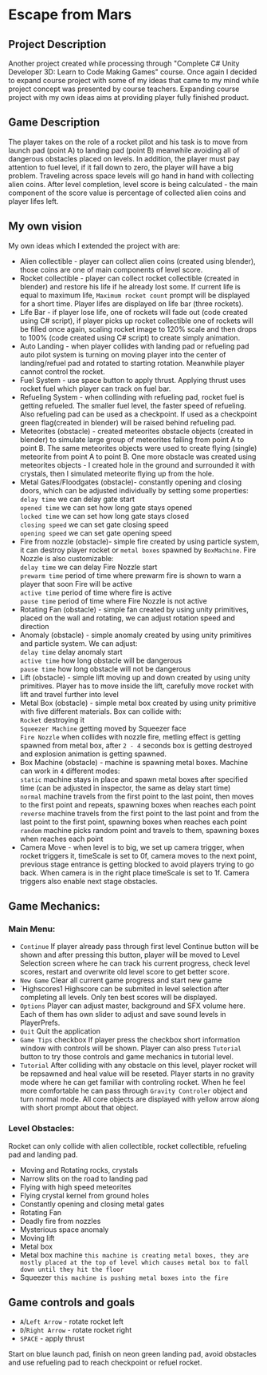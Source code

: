 # Escape from Mars
## Project Description
Another project created while processing through "Complete C# Unity Developer 3D: Learn to Code Making Games" course. Once again I decided to expand course project with some of my ideas that came to my mind while project concept was presented by course teachers. Expanding course project with my own ideas aims at providing player fully finished product.

## Game Description
The player takes on the role of a rocket pilot and his task is to move from launch pad (point A) to landing pad (point B) meanwhile avoiding all of dangerous obstacles placed on levels. In addition, the player must pay attention to fuel level, if it fall down to zero, the player will have a big problem. Traveling across space levels will go hand in hand with collecting alien coins. After level completion, level score is being calculated - the main component of the score value is percentage of collected alien coins and player lifes left.

## My own vision
My own ideas which I extended the project with are:
- Alien collectible - player can collect alien coins (created using blender), those coins are one of  main components of level score.
- Rocket collectible - player can collect rocket collectible (created in blender) and restore his life if he already lost some. If current life is equal to maximum life, `Maximum rocket count` prompt will be displayed for a short time. Player lifes are displayed on life bar (three rockets).
- Life Bar - if player lose life, one of rockets will fade out (code created using C# script), if player picks up rocket collectible one of rockets will be filled once again, scaling rocket image to 120% scale and then drops to 100% (code created using C# script) to create simply animation.
- Auto Landing - when player collides with landing pad or refueling pad auto pilot system is turning on moving player into the center of landing/refuel pad and rotated to starting rotation. Meanwhile player cannot control the rocket.
- Fuel System - use space button to apply thrust. Applying thrust uses rocket fuel which player can track on fuel bar.
- Refueling System - when collinding with refueling pad, rocket fuel is getting refueled. The smaller fuel level, the faster speed of refueling. Also refueling pad can be used as a checkpoint. If used as a checkpoint green flag(created in blender) will be raised behind refueling pad.
- Meteorites (obstacle) - created meteorites obstacle objects (created in blender) to simulate large group of meteorites falling from point A to point B. The same meteorites objects were used to create flying (single) meteorite from point A to point B. One more obstacle was created using meteorites objects - I created hole in the ground and surrounded it with crystals, then I simulated meteorite flying up from the hole.
- Metal Gates/Floodgates (obstacle)- constantly opening and closing doors, which can be adjusted  individually by setting some properties:
`delay time` we can delay gate start  
`opened time` we can set how long gate stays opened  
`locked time` we can set how long gate stays closed  
`closing speed` we can set gate closing speed  
`opening speed` we can set gate opening speed  
- Fire from nozzle (obstacle)- simple fire created by using particle system, it can destroy player rocket or `metal boxes` spawned by `BoxMachine`. Fire Nozzle is also customizable:  
`delay time` we can delay Fire Nozzle start  
`prewarm time` period of time where prewarm fire is shown to warn a player that soon Fire will be active  
`active time` period of time where fire is active  
`pause time` period of time where Fire Nozzle is not active  
- Rotating Fan (obstacle) - simple fan created by using unity primitives, placed on the wall and rotating, we can adjust rotation speed and direction
- Anomaly (obstacle) - simple anomaly created by using unity primitives and particle system. We can adjust:  
`delay time` delay anomaly start  
`active time` how long obstacle will be dangerous  
`pause time` how long obstacle will not be dangerous  
- Lift (obstacle) - simple lift moving up and down created by using unity primitives. Player has to move inside the lift, carefully move rocket with lift and travel further into level
- Metal Box (obstacle) - simple metal box created by using unity primitive with five different materials. Box can collide with:  
`Rocket` destroying it  
`Squeezer Machine` getting moved by Squeezer face  
`Fire Nozzle` when collides with nozzle fire, metling effect is getting spawned from metal box, after `2 - 4` seconds box is getting destroyed and explosion animation is getting spawned.  
- Box Machine (obstacle) - machine is spawning metal boxes. Machine can work in `4` different modes:  
`static` machine stays in place and spawn metal boxes after specified time (can be adjusted in inspector, the same as delay start time)  
`normal` machine travels from the first point to the last point, then moves to the first point and repeats, spawning boxes when reaches each point  
`reverse` machine travels from the first point to the last point and from the last point to the first point, spawning boxes when reaches each point  
`random` machine picks random point and travels to them, spawning boxes when reaches each point  
- Camera Move - when level is to big, we set up camera trigger, when rocket triggers it, timeScale is set to 0f, camera moves to the next point, previous stage entrance is getting blocked to avoid players trying to go back. When camera is in the right place timeScale is set to 1f. Camera triggers also enable next stage obstacles.

## Game Mechanics:
### Main Menu:
- `Continue`
If player already pass through first level Continue button will be shown and after pressing this button, player will be moved to Level Selection screen where he can track his current progress, check level scores, restart and overwrite old level score to get better score.
- `New Game`
Clear all current game progress and start new game
- `Highscores1
Highscore can be submited in level selection after completing all levels. Only ten best scores will be displayed.
- `Options`
Player can adjust master, background and SFX volume here. Each of them has own slider to adjust and save sound levels in PlayerPrefs.
- `Quit`
Quit the application
- `Game Tips` checkbox
If player press the checkbox short information window with controls will be shown. Player can also press `Tutorial` button to try those controls and game mechanics in tutorial level.
- `Tutorial`
After colliding with any obstacle on this level, player rocket will be repsawned and heal value will be reseted. Player starts in no gravity mode where he can get familiar with controling rocket. When he feel more comfortable he can pass through `Gravity Controler` object and turn normal mode. All core objects are displayed with yellow arrow along with short prompt about that object.

### Level Obstacles:
Rocket can only collide with alien collectible, rocket collectible, refueling pad and landing pad.
- Moving and Rotating rocks, crystals
- Narrow slits on the road to landing pad
- Flying with high speed meteorites
- Flying crystal kernel from ground holes
- Constantly opening and closing metal gates
- Rotating Fan
- Deadly fire from nozzles
- Mysterious space anomaly
- Moving lift
- Metal box
- Metal box machine `this machine is creating metal boxes, they are mostly placed at the top of level which causes metal box to fall down until they hit the floor`
- Squeezer `this machine is pushing metal boxes into the fire`

## Game controls and goals
- `A`/`Left Arrow` - rotate rocket left
- `D`/`Right Arrow` - rotate rocket right
- `SPACE` - apply thrust

Start on blue launch pad, finish on neon green landing pad, avoid obstacles and use refueling pad to reach checkpoint or refuel rocket.
